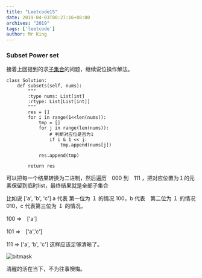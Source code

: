 ```yaml
---
title: "Leetcode15"
date: 2019-04-03T00:27:16+08:00
archives: "2019"
tags: ['leetcode']
author: Mr King
---
```


### Subset Power set

接着上回提到的求[子集合](https://hurryking.github.io/2019/03/leetcode12/)的问题，继续说位操作解法。

```
class Solution:
    def subsets(self, nums):
        """
        :type nums: List[int]
        :rtype: List[List[int]]
        """
        res = []
        for i in range(1<<len(nums)):
            tmp = []
            for j in range(len(nums)):
                # 判断对应位是否为1
                if i & 1 << j:
                    tmp.append(nums[j])
                    
            res.append(tmp)
        
        return res
```

可以把每一个结果转换为二进制，然后遍历　000 到　111 ，把对应位置为１的元素保留到临时list，最终结果就是全部子集合

比如说 ['a', 'b', 'c']  a 代表 第一位为 １ 的情况 100，b 代表　第二位为 １ 的情况　010，c 代表第三位为 １ 的情况，

100 =>　['a']

101 =>　['a','c']　

111 => ['a', 'b', 'c']
这样应该足够清晰了。

![bitmask](https://hurryking.github.io/img/bitmask.png)

>>
清醒的活在当下，不为往事懊悔。